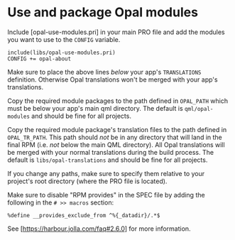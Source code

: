 # Use and package Opal modules

Include [opal-use-modules.pri] in your main PRO file and add the modules you want
to use to the `CONFIG` variable.

    include(libs/opal-use-modules.pri)
    CONFIG += opal-about

Make sure to place the above lines *below* your app's `TRANSLATIONS` definition.
Otherwise Opal translations won't be merged with your app's translations.

Copy the required module packages to the path defined in `OPAL_PATH` which must
be below your app's main qml directory. The default is `qml/opal-modules` and
should be fine for all projects.

Copy the required module package's translation files to the path defined in
`OPAL_TR_PATH`. This path should *not* be in any directory that will land in the
final RPM (i.e. *not* below the main QML directory). All Opal translations will
be merged with your normal translations during the build process. The default
is `libs/opal-translations` and should be fine for all projects.

If you change any paths, make sure to specify them relative to your project's
root directory (where the PRO file is located).

Make sure to disable "RPM provides" in the SPEC file by adding the following
in the `# >> macros` section:

    %define __provides_exclude_from ^%{_datadir}/.*$

See [https://harbour.jolla.com/faq#2.6.0] for more information.
